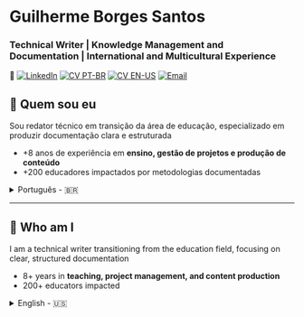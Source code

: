 # Guilherme Borges Santos 
### Technical Writer | Knowledge Management and Documentation | International and Multicultural Experience

🔗 [![LinkedIn](https://img.shields.io/badge/LinkedIn-GuilhermeBorSan-black?style=flat-square&logo=linkedin)](https://www.linkedin.com/in/guilhermeborsan)
[![CV PT-BR](https://img.shields.io/badge/CV-PTBR-green?style=flat-square&logo=adobeacrobatreader)](https://github.com/GuilhermeBorSan/MyCVs/blob/main/PT-BR.md)
[![CV EN-US](https://img.shields.io/badge/CV-EN-blue?style=flat-square&logo=adobeacrobatreader)](https://github.com/GuilhermeBorSan/MyCVs/blob/main/EN-US.md)
[![Email](https://img.shields.io/badge/Email-GBSantos20@uol.com.br-purple?style=flat-square&logo=gmail)](mailto:GBSantos20@uol.com.br)

## 👤 Quem sou eu
Sou redator técnico em transição da área de educação, especializado em produzir documentação clara e estruturada   
- +8 anos de experiência em **ensino, gestão de projetos e produção de conteúdo**     
- +200 educadores impactados por metodologias documentadas

<details>
<summary> Português - 🇧🇷 </summary>

### 🛠️ O que eu faço
Conecto **clareza, tecnologia e usuários**:  
> Complexidade → Estrutura → Acessibilidade  
> Documentação → Eficiência → Conhecimento Compartilhado

### 🏆 Experiência
- **Profissional:**
  - Nov 2024 - Atual: Examinador de Proficiência em Inglês na University of Cambridge 
    - Aplico padrões internacionais de avaliação 
  - Jan 2025 - Fev 2025: Coordenador Pedagógico Bilíngue
    - Alinhei padrões internacionais às necessidades locais  
  - Abr 2021 - Fev 2024: Mentor de Inovação
    -  Produzi guias do usuário, relatórios e materiais de treinamento  
  - Jan 2017 - Dez 2024: Educador de Inglês
    - Estruturei documentação educacional e digital para públicos diversos
- **Educacional:**  
  - Licenciatura em Letras Inglês e Formação Pedagógica (Jul 2024)
  - Bacharelado em Relações Internacionais (Jun 2016)
- **Idiomas:**  
  - Português (Nativo)
  - Inglês (Fluente - C2)
  - Espanhol (Intermediário - B1)
  - Francês (Básico - A2)

### 🧰 Como agrego valor
| Competência | Certificação | Atividade | Habilidade |
|-------------|--------------|-----------|------------|
| Redação Técnica | API Technical Writing | Produção de registros padronizados como Examinador Oral | Comunicação clara |
| Gestão do Conhecimento | Tech Writers Master Class, The Project Management Course | Estruturação de processos como Mentor de Inovação | Organização e Documentação de Software |
| Design da Informação | JPDocu School, Google for Education Level 2 | Criação de materiais digitais como Coordenador Pedagógico Bilíngue | Atenção a detalhes |
| Gerenciamento de Projetos | Agile Scrum Fundamentals | Coordenação de equipes multiculturais | Trabalho em equipe com uso de metodologias ágeis |
| Ferramentas tecnológicas | JIRA and Confluence Course, Markdown Course | Manutenção de documentação estruturada como Mentor de Inovação | Rigor técnico com o uso de Git, Confluence, XML, Markdown, Scrum, Jira, Notion, Trello, Zoom, Google Workspace, Microsoft Office |
| Idiomas | Inglês (C2) certificado pela Universidade de Michigan | Tradução e revisão multilíngue como Educador de Inglês | Comunicação intercultural |

### 📂 Portfólio
- [Introdução a Calculadora](https://github.com/GuilhermeBorSan/My-Repo/blob/main/CalculatorExercise.md)  
- [Introdução ao YouTube](https://github.com/GuilhermeBorSan/My-Repo/blob/main/Intro-to-YouTube.md)  
- [Como Realizar um PIX](https://github.com/GuilhermeBorSan/My-Repo/blob/main/Pix-Transaction.md)
</details>

---

## 👤 Who am I
I am a technical writer transitioning from the education field, focusing on clear, structured documentation    
- 8+ years in **teaching, project management, and content production**      
- 200+ educators impacted   

<details>
<summary> English - 🇺🇸</summary>

### 🛠️ What I do
I connect **clarity, technology, and users**:  
> Complexity → Structure → Accessibility  
> Documentation → Efficiency → Shared Knowledge

### 🏆 Background
- **Professional:**
  - Nov 2024 - Present: English Proficiency Examiner, at the University of Cambridge.
  - Jan 2025 - Feb 2025: Bilingual Pedagogical Coordinator, aligning international standards to local needs.
  - Apr 2021 - Feb 2024: Innovation Mentor producing user guides, reports, and training materials. 
  - Jan 2017 - Dec 2024: English Teacher, structuring educational and digital documentation.  
- **Education:**  
  - BA in English Language and Literature and Pedagogical Training (Jul 2024) 
  - BA in International Relations (Jun 2016)
- **Languages:**  
  - Portuguese (Native)
  - English (Fluent - C2)
  - Spanish (Intermediate - B1)
  - French (Basic - A2)  

### 🧰 How I Deliver Value
| Skill | Certification | Activity | Competency |
|-------|---------------|---------|-----------|
| Technical Writing | API Technical Writing | Produce standardized evaluation records as a Speaking Examiner | Clear communication |
| Knowledge Management | Tech Writers Master Class, The Project Management Course  | Structured documentation processes as a Innovation Mentor | Organization and Software Documentation |
| Information Design | JPDocu School, Google for Education Level 2  | Created digital and instructional materials as a Bilingual Pedagogical Coordinator | Attention to detail |
| Project Management | Agile Scrum Fundamentals | Coordinated multicultural teams | Teamwork and use of agile methodologies|
| Technological Tools | JIRA and Confluence Course, Markdown Course  | Maintained structured documentation | Technical rigor with the use of Git, Confluence, XML, Markdown, Scrum, Jira, Notion, Trello, Zoom, Google Workspace, Microsoft Office  |
| Languages | English (C2), certified by the Michigan University | Translated and reviewed multilingual content as English Teacher | Cross-cultural communication |

### 📂 Portfolio
- [Introduction to Calculator](https://github.com/GuilhermeBorSan/My-Repo/blob/main/CalculatorExercise.md)  
- [Introduction to YouTube](https://github.com/GuilhermeBorSan/My-Repo/blob/main/Intro-to-YouTube.md)  
- [How to Perform a PIX Transaction](https://github.com/GuilhermeBorSan/My-Repo/blob/main/Pix-Transaction.md)

</details>
